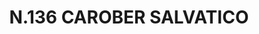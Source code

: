 ---
title: "N.136 CAROBER SALVATICO"
plant-name: "N.136 CAROBER SALVATICO"
plant-number: "136"
plant-xml: "/assets/xml/plant136.xml"
plant-img1: "/assets/img/plant136_verso.jpg"
plant-img2: "/assets/img/plant136.jpg"
plant-title: "N.136 CAROBER SALVATICO"
plant-taxon-link: ""
plant-taxon-content: ""
layout: single-xml
---